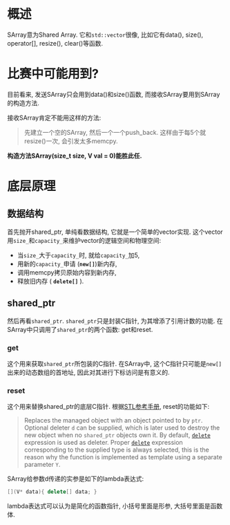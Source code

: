 # 概述

SArray意为Shared Array. 它和`std::vector`很像, 比如它有data(), size(), operator[], resize(), clear()等函数.

# 比赛中可能用到?

目前看来, 发送SArray只会用到data()和size()函数, 而接收SArray要用到SArray的构造方法.

接收SArray肯定不能用这样的方法:

> 先建立一个空的SArray, 然后一个一个push_back. 这样由于每5个就resize()一次, 会引发太多memcpy.

**构造方法SArray(size_t size, V val = 0)能胜此任.**

# 底层原理

## 数据结构

首先抛开shared_ptr, 单纯看数据结构, 它就是一个简单的vector实现. 这个vector用`size_`和`capacity_`来维护vector的逻辑空间和物理空间:

* 当`size_`大于`capacity_`时, 就给`capacity_`加5, 
* 用新的`capacity_`申请 (**`new[]`**)新内存, 
* 调用memcpy拷贝原始内容到新内存, 
* 释放旧内存 ( **`delete[]`** ). 

## shared_ptr

然后再看`shared_ptr`. `shared_ptr`只是封装C指针, 为其增添了引用计数的功能. 在SArray中只调用了`shared_ptr`的两个函数: get和reset.

### get

这个用来获取`shared_ptr`所包装的C指针. 在SArray中, 这个C指针只可能是`new[]` 出来的动态数组的首地址, 因此对其进行下标访问是有意义的.

###  reset

这个用来替换shared_ptr的底层C指针. 根据[STL参考手册](http://en.cppreference.com/w/cpp/memory/shared_ptr/reset), reset的功能如下:

> Replaces the managed object with an object pointed to by `ptr`. Optional deleter `d` can be supplied, which is later used to destroy the new object when no `shared_ptr` objects own it. By default, [`delete`](http://en.cppreference.com/w/cpp/language/delete) expression is used as deleter. Proper [`delete`](http://en.cppreference.com/w/cpp/language/delete) expression corresponding to the supplied type is always selected, this is the reason why the function is implemented as template using a separate parameter `Y`.

SArray给参数d传递的实参是如下的lambda表达式:

```c++
[](V* data){ delete[] data; }
```

lambda表达式可以认为是简化的函数指针, 小括号里面是形参, 大括号里面是函数体.